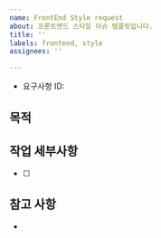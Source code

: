 ```yaml
---
name: FrontEnd Style request
about: 프론트엔드 스타일 이슈 템플릿입니다.
title: ''
labels: frontend, style
assignees: ''

---
```


- 요구사항 ID: 
## 목적
> 

## 작업 세부사항
- [ ] 

## 참고 사항
-
